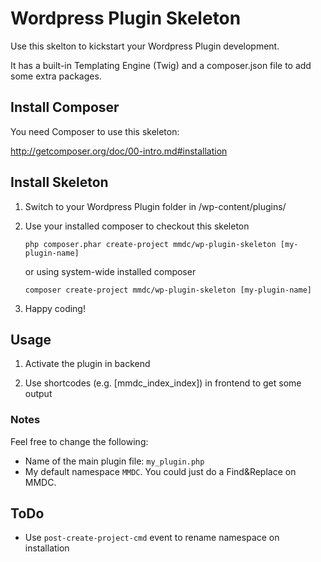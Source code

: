 # Wordpress Plugin Skeleton

Use this skelton to kickstart your Wordpress Plugin development.

It has a built-in Templating Engine (Twig) and a composer.json file to add some extra packages.

## Install Composer

You need Composer to use this skeleton:

<http://getcomposer.org/doc/00-intro.md#installation>

## Install Skeleton

1. Switch to your Wordpress Plugin folder in /wp-content/plugins/

2. Use your installed composer to checkout this skeleton

   `php composer.phar create-project mmdc/wp-plugin-skeleton [my-plugin-name]`

    or using system-wide installed composer

   `composer create-project mmdc/wp-plugin-skeleton [my-plugin-name]`

3. Happy coding!

## Usage

1. Activate the plugin in backend

2. Use shortcodes (e.g. [mmdc_index_index]) in frontend to get some output

### Notes

Feel free to change the following:

*  Name of the main plugin file: `my_plugin.php`
*  My default namespace `MMDC`. You could just do a Find&Replace on MMDC.

## ToDo

* Use `post-create-project-cmd` event to rename namespace on installation